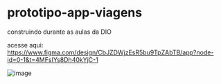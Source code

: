 # prototipo-app-viagens
construindo durante as aulas da DIO


acesse aqui: https://www.figma.com/design/CbJZDWjzEsR5bu9TpZAbTB/app?node-id=0-1&t=4MFsIYs8Dh40kYjC-1



![image](https://github.com/user-attachments/assets/b0fee51a-9bfa-49a6-9795-12c11d203ddb)
